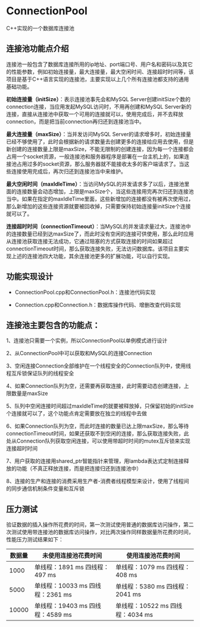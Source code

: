 # ConnectionPool
C++实现的一个数据库连接池
## **连接池功能点介绍**

连接池一般包含了数据库连接所用的ip地址、port端口号、用户名和密码以及其它的性能参数，例如初始连接量，最大连接量，最大空闲时间、连接超时时间等，该项目是基于C++语言实现的连接池，主要实现以上几个所有连接池都支持的通用基础功能。

**初始连接量（****initSize****）**：表示连接池事先会和MySQL Server创建initSize个数的connection连接，当应用发起MySQL访问时，不用再创建和MySQL Server新的连接，直接从连接池中获取一个可用的连接就可以，使用完成后，并不去释放connection，而是把当前connection再归还到连接池当中。

**最大连接量（****maxSize****）**：当并发访问MySQL Server的请求增多时，初始连接量已经不够使用了，此时会根据新的请求数量去创建更多的连接给应用去使用，但是新创建的连接数量上限是maxSize，不能无限制的创建连接，因为每一个连接都会占用一个socket资源，一般连接池和服务器程序是部署在一台主机上的，如果连接池占用过多的socket资源，那么服务器就不能接收太多的客户端请求了。当这些连接使用完成后，再次归还到连接池当中来维护。

**最大空闲时间（****maxIdleTime****）**：当访问MySQL的并发请求多了以后，连接池里面的连接数量会动态增加，上限是maxSize个，当这些连接用完再次归还到连接池当中。如果在指定的maxIdleTime里面，这些新增加的连接都没有被再次使用过，那么新增加的这些连接资源就要被回收掉，只需要保持初始连接量initSize个连接就可以了。

**连接超时时间（****connectionTimeout****）**：当MySQL的并发请求量过大，连接池中的连接数量已经到达maxSize了，而此时没有空闲的连接可供使用，那么此时应用从连接池获取连接无法成功，它通过阻塞的方式获取连接的时间如果超过connectionTimeout时间，那么获取连接失败，无法访问数据库。该项目主要实现上述的连接池四大功能，其余连接池更多的扩展功能，可以自行实现。

## **功能实现设计**

- ConnectionPool.cpp和ConnectionPool.h：连接池代码实现

- Connection.cpp和Connection.h：数据库操作代码、增删改查代码实现

## **连接池主要包含的功能点**：

1、连接池只需要一个实例，所以ConnectionPool以单例模式进行设计

2、从ConnectionPool中可以获取和MySQL的连接Connection

3、空闲连接Connection全部维护在一个线程安全的Connection队列中，使用线程互斥锁保证队列的线程安全

4、如果Connection队列为空，还需要再获取连接，此时需要动态创建连接，上限数量是maxSize

5、队列中空闲连接时间超过maxIdleTime的就要被释放掉，只保留初始的initSize个连接就可以了，这个功能点肯定需要放在独立的线程中去做

6、如果Connection队列为空，而此时连接的数量已达上限maxSize，那么等待connectionTimeout时间，如果还获取不到空闲的连接，那么获取连接失败，此处从Connection队列获取空闲连接，可以使用带超时时间的mutex互斥锁来实现连接超时时间

7、用户获取的连接用shared_ptr智能指针来管理，用lambda表达式定制连接释放的功能（不真正释放连接，而是把连接归还到连接池中）

8、连接的生产和连接的消费采用生产者-消费者线程模型来设计，使用了线程间的同步通信机制条件变量和互斥锁

## **压力测试**

验证数据的插入操作所花费的时间，第一次测试使用普通的数据库访问操作，第二次测试使用带连接池的数据库访问操作，对比两次操作同样数据量所花费的时间，性能压力测试结果如下：

| 数据量 | 未使用连接池花费时间             | 使用连接池花费时间               |
| ------ | -------------------------------- | -------------------------------- |
| 1000   | 单线程：1891 ms 四线程：497 ms   | 单线程：1079 ms 四线程：408 ms   |
| 5000   | 单线程：10033 ms 四线程：2361 ms | 单线程：5380 ms 四线程：2041 ms  |
| 10000  | 单线程：19403 ms 四线程：4589 ms | 单线程：10522 ms 四线程：4034 ms |

